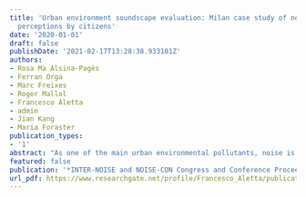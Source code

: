 ```yaml
---
title: 'Urban environment soundscape evaluation: Milan case study of noise events
  perceptions by citizens'
date: '2020-01-01'
draft: false
publishDate: '2021-02-17T13:28:38.933101Z'
authors:
- Rosa Ma Alsina-Pagès
- Ferran Orga
- Marc Freixes
- Roger Mallol
- Francesco Aletta
- admin
- Jian Kang
- Maria Foraster
publication_types:
- '1'
abstract: "As one of the main urban environmental pollutants, noise is becoming a real public health concern due to its impact on citizen's well-being. Real-operation noise monitoring can help policy makers in improving the quality of urban environments. To this end, Wireless Acoustic Sensor Networks (WASNs) have been deployed in crowded city centers in both America and Europe. The main application of WASNs is to measure the noise levels from road traffic. Yet, other types of sounds can be found in urban areas, which may also affect citizen's health. Here, we aim to evaluate the citizen's perception of different urban sounds considering their psychoacoustic characteristics, namely loudness, sharpness, roughness, fluctuation strength and tonality. To this end, we have conducted an on-line and off-site listening test using a urban acoustic event dataset collected by WASNs in Milan. The dataset includes seven common urban noises such as sirens, horns, people talking, truck, works, among others. Participants have been asked to rate the level of agreement with adjectives such as loud, shrilling, disturbing, sharp or pleasant. The test responses from one hundred volunteers allow us to gather valuable information about people's perceptions of common urban noises."
featured: false
publication: '*INTER-NOISE and NOISE-CON Congress and Conference Proceedings*'
url_pdf: https://www.researchgate.net/profile/Francesco_Aletta/publication/345314432_Urban_environment_soundscape_evaluation_Milan_case_study_of_noise_events_perceptions_by_citizens/links/5fa32d4ba6fdcc062414f711/Urban-environment-soundscape-evaluation-Milan-case-study-of-noise-events-perceptions-by-citizens.pdf
---
```



